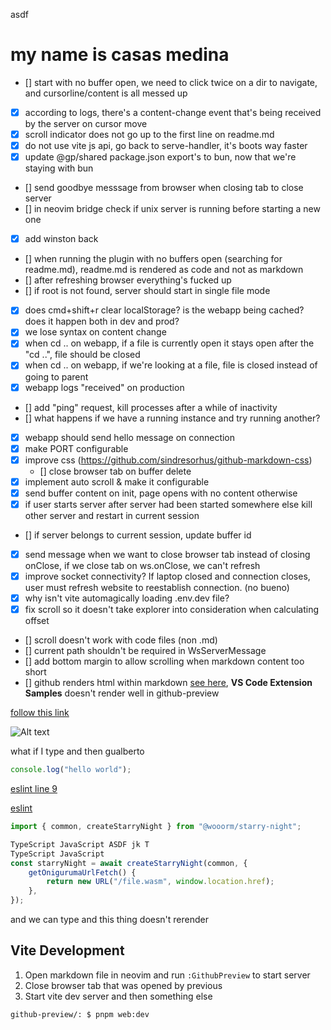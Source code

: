 asdf

# my name is casas medina

-   [] start with no buffer open, we need to click twice on a dir to navigate, and cursorline/content is all messed up
-   [x] according to logs, there's a content-change event that's being received by the server on cursor move
-   [x] scroll indicator does not go up to the first line on readme.md
-   [x] do not use vite js api, go back to serve-handler, it's boots way faster
-   [x] update @gp/shared package.json export's to bun, now that we're staying with bun
-   [] send goodbye messsage from browser when closing tab to close server
-   [] in neovim bridge check if unix server is running before starting a new one
-   [x] add winston back
-   [] when running the plugin with no buffers open (searching for readme.md), readme.md is rendered as code and not as markdown
-   [] after refreshing browser everything's fucked up
-   [] if root is not found, server should start in single file mode
-   [x] does cmd+shift+r clear localStorage? is the webapp being cached? does it happen both in dev and prod?
-   [x] we lose syntax on content change
-   [x] when cd .. on webapp, if a file is currently open it stays open after the "cd ..", file should be closed
-   [x] when cd .. on webapp, if we're looking at a file, file is closed instead of going to parent
-   [x] webapp logs "received" on production
-   [] add "ping" request, kill processes after a while of inactivity
-   [] what happens if we have a running instance and try running another?
-   [x] webapp should send hello message on connection
-   [x] make PORT configurable
-   [x] improve css (https://github.com/sindresorhus/github-markdown-css)
    -   [] close browser tab on buffer delete
-   [x] implement auto scroll & make it configurable
-   [x] send buffer content on init, page opens with no content otherwise
-   [x] if user starts server after server had been started somewhere else kill other server and restart in current session
-   [] if server belongs to current session, update buffer id
-   [x] send message when we want to close browser tab instead of closing onClose, if we close tab on ws.onClose, we can't refresh
-   [x] improve socket connectivity? If laptop closed and connection closes, user must refresh website to reestablish connection. (no bueno)
-   [x] why isn't vite automagically loading .env.dev file?
-   [x] fix scroll so it doesn't take explorer into consideration when calculating offset
-   [] scroll doesn't work with code files (non .md)
-   [] current path shouldn't be required in WsServerMessage
-   [] add bottom margin to allow scrolling when markdown content too short
-   [] github renders html within markdown [see here](https://github.com/microsoft/vscode-extension-samples), **VS Code Extension Samples** doesn't render well in github-preview

[follow this link](https://github.com)

![Alt text](https://www.digitalocean.com/_next/static/media/intro-to-cloud.d49bc5f7.jpeg)

what if I type and then gualberto

```ts
console.log("hello world");
```

[eslint line 9](.eslintrc.cjs#L9)

[eslint](.eslintrc.cjs)

```typescript
import { common, createStarryNight } from "@wooorm/starry-night";

TypeScript JavaScript ASDF jk T
TypeScript JavaScript
const starryNight = await createStarryNight(common, {
    getOnigurumaUrlFetch() {
        return new URL("/file.wasm", window.location.href);
    },
});
```

and we can type and this thing doesn't rerender

## Vite Development

1. Open markdown file in neovim and run `:GithubPreview` to start server
2. Close browser tab that was opened by previous
3. Start vite dev server and then something else

```bash
github-preview/: $ pnpm web:dev
```
